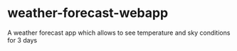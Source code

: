 # weather-forecast-webapp
A weather forecast app which allows to see temperature and sky conditions for 3 days
